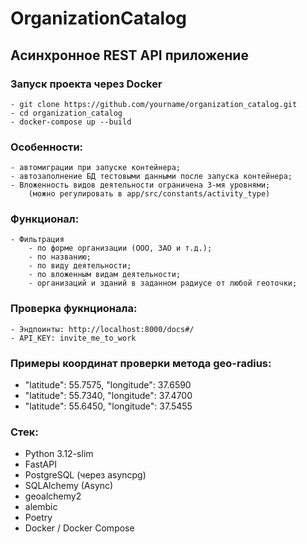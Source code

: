 

# OrganizationCatalog
## Асинхронное REST API приложение

### Запуск проекта через Docker
    - git clone https://github.com/yourname/organization_catalog.git
    - cd organization_catalog
    - docker-compose up --build


### Особенности:
    - автомиграции при запуске контейнера;
    - автозаполнение БД тестовыми данными после запуска контейнера;
    - Вложенность видов деятельности ограничена 3-мя уровнями;
        (можно регулировать в app/src/constants/activity_type)

### Функционал:
    - Фильтрация
        - по форме организации (ООО, ЗАО и т.д.);
        - по названию;
        - по виду деятельности;
        - по вложенным видам деятельности;
        - организаций и зданий в заданном радиусе от любой геоточки;

### Проверка фукнционала:
    - Эндпоинты: http://localhost:8000/docs#/
    - API_KEY: invite_me_to_work

### Примеры координат проверки метода geo-radius:
  - "latitude": 55.7575, "longitude": 37.6590
  - "latitude": 55.7340, "longitude": 37.4700 
  - "latitude": 55.6450, "longitude": 37.5455


### Стек:
  - Python 3.12-slim
  - FastAPI
  - PostgreSQL (через asyncpg)
  - SQLAlchemy (Async)
  - geoalchemy2
  - alembic
  - Poetry
  - Docker / Docker Compose


